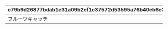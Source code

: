 |c79b9d26877bdab1e31a09b2ef1c37572d53595a76b40eb6e3d67a71d50a6ae1|3b7935092e4eca63bb633aa9f93b75a35a5b8086aca07997dbf5b3bc3439f22a|be5771290eeb8f00de5977bce8225e4a845ae67f52771697e287e32d0068081e|
| --- | --- | --- |
|フルーツキャッチ|1|10001|